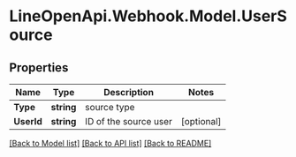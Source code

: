 # LineOpenApi.Webhook.Model.UserSource

## Properties

Name | Type | Description | Notes
------------ | ------------- | ------------- | -------------
**Type** | **string** | source type | 
**UserId** | **string** | ID of the source user | [optional] 

[[Back to Model list]](../README.md#documentation-for-models) [[Back to API list]](../README.md#documentation-for-api-endpoints) [[Back to README]](../README.md)

